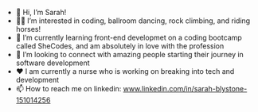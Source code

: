 - 👋 Hi, I’m Sarah!
- 💃🏻 I’m interested in coding, ballroom dancing, rock climbing, and riding horses!
- 🌱 I’m currently learning front-end developmet on a coding bootcamp called SheCodes, and am absolutely in love with the profession
- 💞️ I’m looking to connect with amazing people starting their journey in software development
- ♥️ I am currently a nurse who is working on breaking into tech and development
- 📫 How to reach me on linkedin: www.linkedin.com/in/sarah-blystone-151014256

<!---
sblysta/sblysta is a ✨ special ✨ repository because its `README.md` (this file) appears on your GitHub profile.
You can click the Preview link to take a look at your changes.
--->

